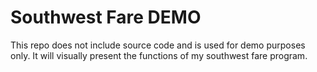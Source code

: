# Southwest Fare DEMO
This repo does not include source code and is used for demo purposes only. It will visually present the functions of my southwest fare program.
